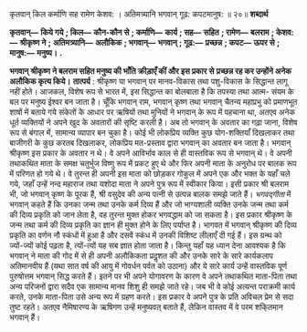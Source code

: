  

कृतवान् किल कर्माणि सह रामेण केशव: । अतिमत्र्यानि भगवान् गूढ: कपटमानुष: ॥ २०॥ **शब्दार्थ** 

**कृतवान्—** **किये गये** **; किल—** **कौन-कौन से** **; कर्माणि—** **कार्य** **; सह—** **सहित** **; रामेण—** **बलराम** **; केशव:—** **श्रीकृष्ण ने** **;** **अतिमत्र्यानि—** **अलौकिक** **; भगवान्—** **भगवान्** **; गूढ:—** **प्रच्छन्न** **; कपट—** **ऊपर से** **; मानुष:—** **मनुष्य।** **.** 

**भगवान् श्रीकृष्ण ने बलराम सहित मनुष्य की भाँति क्रीड़ाएँ कीं और इस प्रकार से** **प्रच्छन्न रह कर उन्होंने अनेक अलौकिक कृत्य किये।** **तात्पर्य** : श्रीकृष्ण या भगवान् पर मानव-विकास तथा पशु-विकास के सिद्धान्त लागू नहीं होते। आजकल, विशेष रूप से भारत में, इस सिद्धान्त का बोलबाला है कि तपस्या तथा आत्म- संयम के बल पर मनुष्य ईश्वर बन जाता है। चूँकि भगवान् राम, भगवान् कृष्ण तथा भगवान् चैतन्य महाप्रभु को प्रमाणभूत शाषों में बताये गये संकेतों के आधार पर ऋषियों तथा मुनियों ने भगवान् के रूप में पहचाना था, अतएव अनेक धूर्त व्यक्तियों ने अपने खुद के अवतारों की सृष्टि करली है। अब तो भगवान् के अवतार का गढ़ा जाना, विशेष रूप से बंगाल में, सामान्य व्यापार बन चुका है। कोई भी लोकप्रिय व्यक्ति कुछ योग-शक्तियाँ दिखलाकर तथा बाजीगरी के कुछ करतब दिखलाकर, लोकप्रिय मत-प्रस्ताव द्वारा भगवान् का अवतार बन जाता है। भगवान् श्रीकृष्ण इस प्रकार के अवतार न थे। वे अपने आविर्भाव काल से ही वास्तविक रूप से भगवान् थे। वे अपनी तथाकथित माता के समक्ष चतुर्भुज विष्णु रूप में प्रकट हुए थे और फिर अपनी माता के अनुरोध पर बालक रूप में परिणत हो गये थे। वे तुरन्त ही अपनी इस माता को छोड़कर गोकुल में अपने एक और भक्त के यहाँ चले गये, जहाँ उन्हें नन्द महाराज तथा यशोदा माता ने अपने पुत्र रूप में स्वीकार किया। इसी प्रकार श्री बलराम भी, जो भगवान् कृष्ण के पूरक हैं, श्री वसुदेव की अन्य पत्नी से उत्पन्न बालक समझे जाते हैं। *भगवद्गीता* में भगवान् कहते हैं कि उनका जन्म तथा उनके कर्म दिव्य हैं और जो भाग्यशाली व्यक्ति उनके जन्म तथा कर्म की दिव्य प्रकृति को जान लेता है, वह तुरन्त मुक्त होकर भगवद्धाम को जा सकता है। इस प्रकार श्रीकृष्ण के जन्म तथा कर्म की दिव्य प्रकृति का ज्ञान ही मुक्त होने के लिए पर्याप्त है। भागवत में भगवान् श्रीकृष्ण की दिव्य प्रकृति का वर्णन नौ स्कंधों में हुआ है और दसवें स्कंध में उनकी विशिष्ट लीलाएँ दी गई हैं। इस ग्रन्थ को ज्यों-ज्यों कोई पढ़ता है, त्यों-त्यों यह सब ज्ञात होता जाता है। किन्तु यहाँ यह ध्यान देना आवश्यक है कि भगवान् ने माता की गोद में से ही अपनी अलौकिकता प्रदॢशत की और उनके सारे के सारे कार्यकलाप अतिमानवीय हैं (यथा सात वर्ष की आयु में गोवर्धन पर्वत को उठाना) और ये सारे कार्य उन्हें वास्तविक पूर्ण पुरुषोत्तम भगवान् सिद्ध करते हैं। इतने पर भी अपने योगावरण के कारण वे अपने तथाकथित माता-पिता तथा अन्य परिजनों द्वारा सदैव एक सामान्य मानव शिशु ही समझे जाते रहे। जब भी वे कोई अत्यन्त पराक्रमी कार्य करते, उनके माता-पिता उसे अन्य रूप में ग्रहण करते। इस प्रकार वे अपने पुत्र के प्रति अविचल प्रेम से सदा तुष्ट रहते। अतएव नैमिषारण्य के ऋषिगण उन्हें मनुष्यवत् बताते हैं, लेकिन वास्तव में वे परम शकि्तमान भगवान् हैं। 